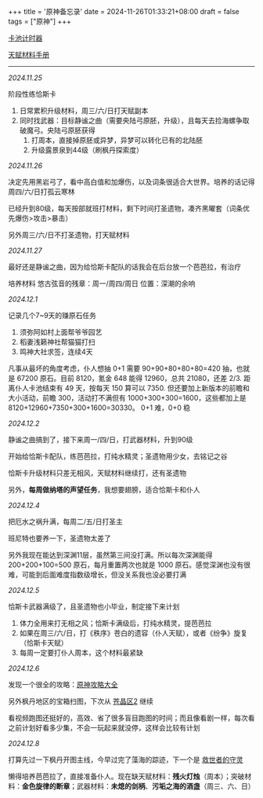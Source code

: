 +++
title = '原神备忘录'
date = 2024-11-26T01:33:21+08:00
draft = false
tags = ["原神"]
+++

[卡池计时器](https://wiki.biligame.com/ys/%E5%8D%A1%E6%B1%A0%E8%AE%A1%E6%97%B6%E5%99%A8)

[天赋材料手册](../pdf/原神副本手册.pdf)

---

*2024.11.25*

阶段性练恰斯卡

1. 日常累积升级材料，周三/六/日打天赋副本
2. 同时找武器：目标静谧之曲（需要央陆弓原胚，升级），且每天去捡海螺争取破魔弓。央陆弓原胚获得
   1. 打周本，直接掉原胚或异梦，异梦可以转化已有的北陆胚
   2. 升级露景泉到44级（刷枫丹探索度）

*2024.11.26*

决定先用黑岩弓了，看中高白值和加爆伤，以及词条很适合大世界。培养的话记得周四/六/日打孤云寒林

已经升到80级，每天按部就班打材料，剩下时间打圣遗物，凑齐黑曜套（词条优先爆伤>攻击>暴击）

另外周三/六/日不打圣遗物，打天赋材料

*2024.11.27*

最好还是静谧之曲，因为给恰斯卡配队的话我会在后台放一个芭芭拉，有治疗

培养材料 悠古弦音的残章：周一/周四/周日 位置：深潮的余响

*2024.12.1*

记录几个7~9天的赚原石任务

1. 须弥阿如村上面帮爷爷园艺
2. 稻妻浅籁神社帮猫猫打扫
3. 鸣神大社求签，连续4天

凡事从最坏的角度考虑，仆人想抽 0+1 需要 90+90+80+80+80=420 抽，也就是 67200 原石。目前 8120，氪金 648 能得 12960，总共 21080，还差 2/3. 距离仆人卡池结束有 49 天，按每天 150 算可以 7350. 但还要加上新版本的前瞻和大小活动，前瞻 300，活动打不满但有 1000+300+300=1600，这些都加上是 8120+12960+7350+300+1600=30330。 0+1 难，0+0 稳

*2024.12.2*

静谧之曲搞到了，接下来周一/四/日，打武器材料，升到90级

开始给恰斯卡配队，练芭芭拉，打纯水精灵；圣遗物用少女，去铭记之谷

恰斯卡升级材料只差无相风，天赋材料继续打，还有圣遗物

另外，**每周做纳塔的声望任务**，我想要翅膀，适合恰斯卡和仆人

*2024.12.4*

把厄水之祸升满，每周二/五/日打圣主

班尼特也要养一下，圣遗物太差了

另外我现在能达到深渊11层，虽然第三间没打满。所以每次深渊能得 200+200+100=500 原石，每月重置两次也就是 1000 原石。感觉深渊也没有很难，可能到后面难度指数级增长，但没关系我也没必要打满

*2024.12.5*

恰斯卡武器满级了，且圣遗物也小毕业，制定接下来计划

1. 体力全用来打无相之风；恰斯卡满级后，打纯水精灵，提芭芭拉
2. 如果在周三/六/日，打《秩序》苍白的遗容（仆人天赋），或者《纷争》旋复（恰斯卡天赋）
3. 每周一定要打仆人周本，这个材料最紧缺

*2024.12.6*

发现一个很全的攻略：[原神攻略大全](https://www.bilibili.com/opus/584731111270182817)

另外枫丹地区的宝箱扫图，下次从 [苍晶区2](https://www.bilibili.com/video/BV1pN411q7wH?spm_id_from=333.788.videopod.episodes&vd_source=0747a479964faef65dc22d966c973b66&p=8) 继续

看视频跑图还挺好的，高效、省了很多盲目跑图的时间；而且像看剧一样，每次看之前计划好看多少集，不会一玩起来就没停，这样会比较有计划

*2024.12.8*

打算先过一下枫丹开图主线，今早过完了藻海的踪迹，下一个是 [救世者的守灵](https://www.bilibili.com/video/BV1eM411S7Kn?spm_id_from=333.788.videopod.sections&vd_source=0747a479964faef65dc22d966c973b66)

懒得培养芭芭拉了，直接准备仆人。现在缺天赋材料：**残火灯烛**（周本）；突破材料：**金色旋律的断章**；武器材料：**未熄的剑柄**、**污垢之海的酒盏**（周三、六、日）